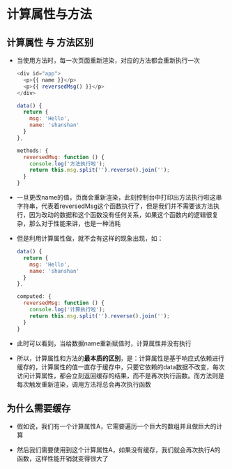 # 计算属性与方法

## 计算属性 与 方法区别

+ 当使用方法时，每一次页面重新渲染，对应的方法都会重新执行一次

    ```js
    <div id="app">
      <p>{{ name }}</p>
      <p>{{ reversedMsg() }}</p>
    </div>
    ```

    ```js
    data() {
      return {
        msg: 'Hello',
        name: 'shanshan'
      }
    },

    methods: {
      reversedMsg: function () {
        console.log('方法执行啦');
        return this.msg.split('').reverse().join('');
      }
    }
    ```

+ 一旦更改name的值，页面会重新渲染，此刻控制台中打印出方法执行啦这串字符串，代表着reversedMsg这个函数执行了，但是我们并不需要该方法执行，因为改动的数据和这个函数没有任何关系，如果这个函数内的逻辑很复杂，那么对于性能来讲，也是一种消耗

+ 但是利用计算属性做，就不会有这样的现象出现，如：

    ```js
    data() {
      return {
        msg: 'Hello',
        name: 'shanshan'
      }
    },

    computed: {
      reversedMsg: function () {
        console.log('计算执行啦');
        return this.msg.split('').reverse().join('');
      }
    }
    ```

+ 此时可以看到，当给数据name重新赋值时，计算属性并没有执行

+ 所以，计算属性和方法的**最本质的区别**，是：计算属性是基于响应式依赖进行缓存的，计算属性的值一直存于缓存中，只要它依赖的data数据不改变，每次访问计算属性，都会立刻返回缓存的结果，而不是再次执行函数。而方法则是每次触发重新渲染，调用方法将总会再次执行函数

## 为什么需要缓存

+ 假如说，我们有一个计算属性A，它需要遍历一个巨大的数组并且做巨大的计算

+ 然后我们需要使用到这个计算属性A，如果没有缓存，我们就会再次执行A的函数，这样性能开销就变得很大了
